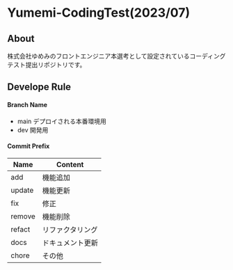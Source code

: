 # Yumemi-CodingTest(2023/07)
## About
株式会社ゆめみのフロントエンジニア本選考として設定されているコーディングテスト提出リポジトリです。

## Develope Rule
#### Branch Name
- main
デプロイされる本番環境用
- dev
開発用

#### Commit Prefix
| Name | Content |
| ---- | ------- |
| add | 機能追加 |
| update | 機能更新 |
| fix | 修正 |
| remove | 機能削除 |
| refact | リファクタリング |
| docs | ドキュメント更新 |
| chore | その他 |